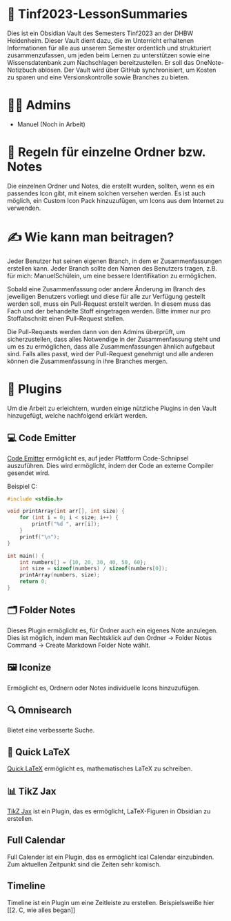 # 🌟 Tinf2023-LessonSummaries
Dies ist ein Obsidian Vault des Semesters Tinf2023 an der DHBW Heidenheim. Dieser Vault dient dazu, die im Unterricht erhaltenen Informationen für alle aus unserem Semester ordentlich und strukturiert zusammenzufassen, um jeden beim Lernen zu unterstützen sowie eine Wissensdatenbank zum Nachschlagen bereitzustellen. Er soll das OneNote-Notizbuch ablösen. Der Vault wird über GitHub synchronisiert, um Kosten zu sparen und eine Versionskontrolle sowie Branches zu bieten.

# 👨‍💼 Admins 
- Manuel 
  (Noch in Arbeit)

# 📂 Regeln für einzelne Ordner bzw. Notes
Die einzelnen Ordner und Notes, die erstellt wurden, sollten, wenn es ein passendes Icon gibt, mit einem solchen versehen werden. Es ist auch möglich, ein Custom Icon Pack hinzuzufügen, um Icons aus dem Internet zu verwenden.

# ✍️ Wie kann man beitragen?
Jeder Benutzer hat seinen eigenen Branch, in dem er Zusammenfassungen erstellen kann. Jeder Branch sollte den Namen des Benutzers tragen, z.B. für mich: ManuelSchülein, um eine bessere Identifikation zu ermöglichen. 

Sobald eine Zusammenfassung oder andere Änderung im Branch des jeweiligen Benutzers vorliegt und diese für alle zur Verfügung gestellt werden soll, muss ein Pull-Request erstellt werden. In diesem muss das Fach und der behandelte Stoff eingetragen werden. Bitte immer nur pro Stoffabschnitt einen Pull-Request stellen. 

Die Pull-Requests werden dann von den Admins überprüft, um sicherzustellen, dass alles Notwendige in der Zusammenfassung steht und um es zu ermöglichen, dass alle Zusammenfassungen ähnlich aufgebaut sind. Falls alles passt, wird der Pull-Request genehmigt und alle anderen können die Zusammenfassung in ihre Branches mergen.

# 🔌 Plugins
Um die Arbeit zu erleichtern, wurden einige nützliche Plugins in den Vault hinzugefügt, welche nachfolgend erklärt werden.

## 💻 Code Emitter
[Code Emitter](https://github.com/mokeyish/obsidian-code-emitter) ermöglicht es, auf jeder Plattform Code-Schnipsel auszuführen. Dies wird ermöglicht, indem der Code an externe Compiler gesendet wird.

Beispiel C:
```cpp
#include <stdio.h>

void printArray(int arr[], int size) {
    for (int i = 0; i < size; i++) {
        printf("%d ", arr[i]);
    }
    printf("\n");
}

int main() {
    int numbers[] = {10, 20, 30, 40, 50, 60};
    int size = sizeof(numbers) / sizeof(numbers[0]);
    printArray(numbers, size);
    return 0;
}
```
## 🗂 Folder Notes

Dieses Plugin ermöglicht es, für Ordner auch ein eigenes Note anzulegen. Dies ist möglich, indem man Rechtsklick auf den Ordner → Folder Notes Command → Create Markdown Folder Note wählt.

## 🖼 Iconize

Ermöglicht es, Ordnern oder Notes individuelle Icons hinzuzufügen.

## 🔍 Omnisearch

Bietet eine verbesserte Suche.

## 🧮 Quick LaTeX

[Quick LaTeX](https://github.com/joeyuping/quick_latex_obsidian) ermöglicht es, mathematisches LaTeX zu schreiben.

## 📊 TikZ Jax

[TikZ Jax](https://github.com/artisticat1/obsidian-tikzjax) ist ein Plugin, das es ermöglicht, LaTeX-Figuren in Obsidian zu erstellen.

##  Full Calendar

Full Calender ist ein Plugin, das es ermöglicht ical Calendar einzubinden. Zum aktuellen Zeitpunkt sind die Zeiten sehr komisch. 

## Timeline
Timeline ist ein Plugin um eine Zeitleiste zu erstellen. Beispielsweiße hier [[2. C, wie alles began]]
